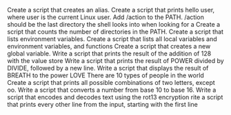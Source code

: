Create a script that creates an alias.
Create a script that prints hello user, where user is the current Linux user.
Add /action to the PATH. /action should be the last directory the shell looks into when looking for a
Create a script that counts the number of directories in the PATH.
Create a script that lists environment variables.
Create a script that lists all local variables and environment variables, and functions
Create a script that creates a new global variable.
Write a script that prints the result of the addition of 128 with the value store
Write a script that prints the result of POWER divided by DIVIDE, followed by a new line.
Write a script that displays the result of BREATH to the power LOVE
There are 10 types of people in the world
Create a script that prints all possible combinations of two letters, except oo.
Write a script that converts a number from base 10 to base 16.
Write a script that encodes and decodes text using the rot13 encryption
rite a script that prints every other line from the input, starting with the first line

